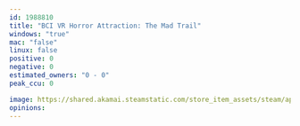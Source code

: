 ```yaml
---
id: 1988810
title: "BCI VR Horror Attraction: The Mad Trail"
windows: "true"
mac: "false"
linux: false
positive: 0
negative: 0
estimated_owners: "0 - 0"
peak_ccu: 0

image: https://shared.akamai.steamstatic.com/store_item_assets/steam/apps/1988810/header.jpg?t=1654510032
opinions:
---
```

